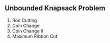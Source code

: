 

## Unbounded Knapsack Problem

1. Rod Cutting 
2. Coin Change
3. Coin Change II 
4. Maximum Ribbon Cut